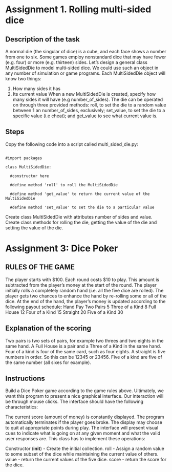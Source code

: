 # Assignment 1. Rolling multi-sided dice
## Description of the task
A normal die (the singular of dice) is a cube, and each face shows a number from one to six. Some games employ nonstandard dice that may have fewer (e.g. four) or more (e.g. thirteen) sides. Let’s design a general class MultiSidedDie to model multi-sided dice. We could use such an object in any number of simulation or game programs. Each MultiSidedDie object will know two things:

1) How many sides it has
2) Its current value
When a new MultiSidedDie is created, specify how many sides it will have (e.g number_of_sides). The die can be operated on through three provided methods: roll, to set the die to a random value between 1 an number_of_sides, exclusively; set_value, to set the die to a specific value (i.e cheat); and get_value to see what current value is.

## Steps
Copy the following code into a script called multi_sided_die.py:

```#class definition for an n-sided die

#import packages

class MultiSidedDie:

  #constructor here

  #define method 'roll' to roll the MultiSidedDie

  #define method 'get_value' to return the current value of the MultiSidedDie

  #define method 'set_value' to set the die to a particular value
  ```
  

Create class MultiSidedDie with attributes number of sides and value.
Create class methods for rolling the die, getting the value of the die and setting the value of the die.


# Assignment 3: Dice Poker
## RULES OF THE GAME
The player starts with \$100.
Each round costs \$10 to play. This amount is subtracted from the player’s money at the start of the round.
The player initially rolls a completely random hand (i.e. all the five dice are rolled).
The player gets two chances to enhance the hand by re-rolling some or all of the dice.
At the end of the hand, the player’s money is updated according to the following payout schedule:
Hand	Pay
Two Pairs	5
Three of a Kind	8
Full House	12
Four of a Kind	15
Straight	20
Five of a Kind	30

## Explanation of the scoring
Two pairs is two sets of pairs, for example two threes and two eights in the same hand. A Full House is a pair and a Three of a Kind in the same hand. Four of a kind is four of the same card, such as four eights. A straight is five numbers in order. So this can be 12345 or 23456. Five of a kind are five of the same number (all sixes for example).

## Instructions
Build a Dice Poker game according to the game rules above. Ultimately, we want this program to present a nice graphical interface. Our interaction will be through mouse clicks. The interface should have the following characteristics:

The current score (amount of money) is constantly displayed.
The program automatically terminates if the player goes broke.
The display may choose to quit at appropriate points during play.
The interface will present visual cues to indicate what is going on at any given moment and what the valid user responses are.
This class has to implement these operations:

Constructor (__init__) - Create the initial collection.
roll - Assign a random value to some subset of the dice while maintaining the current value of others.
value - return the current values of the five dice.
score - return the score for the dice.
